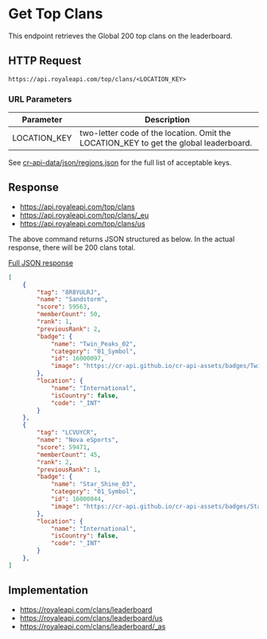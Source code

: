 # Get Top Clans

This endpoint retrieves the Global 200 top clans on the leaderboard.

## HTTP Request

`https://api.royaleapi.com/top/clans/<LOCATION_KEY>`

### URL Parameters

Parameter | Description
--- | ---
LOCATION_KEY | two-letter code of the location. Omit the LOCATION_KEY to get the global leaderboard.

 See [cr-api-data/json/regions.json](https://github.com/cr-api/cr-api-data/blob/master/json/regions.json) for the full list of acceptable keys.

## Response

- https://api.royaleapi.com/top/clans
- https://api.royaleapi.com/top/clans/_eu
- https://api.royaleapi.com/top/clans/us

The above command returns JSON structured as below. In the actual response, there will be 200 clans total.

<a href="/json/top_clans.json">Full JSON response</a>

```json
[
    {
        "tag": "8R8YULRJ",
        "name": "Sandstorm",
        "score": 59563,
        "memberCount": 50,
        "rank": 1,
        "previousRank": 2,
        "badge": {
            "name": "Twin_Peaks_02",
            "category": "01_Symbol",
            "id": 16000097,
            "image": "https://cr-api.github.io/cr-api-assets/badges/Twin_Peaks_02.png"
        },
        "location": {
            "name": "International",
            "isCountry": false,
            "code": "_INT"
        }
    },
    {
        "tag": "LCVUYCR",
        "name": "Nova eSports",
        "score": 59471,
        "memberCount": 45,
        "rank": 2,
        "previousRank": 1,
        "badge": {
            "name": "Star_Shine_03",
            "category": "01_Symbol",
            "id": 16000044,
            "image": "https://cr-api.github.io/cr-api-assets/badges/Star_Shine_03.png"
        },
        "location": {
            "name": "International",
            "isCountry": false,
            "code": "_INT"
        }
    },
]
```

## Implementation

- https://royaleapi.com/clans/leaderboard
- https://royaleapi.com/clans/leaderboard/us
- https://royaleapi.com/clans/leaderboard/_as
